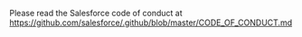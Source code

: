Please read the Salesforce code of conduct at https://github.com/salesforce/.github/blob/master/CODE_OF_CONDUCT.md
